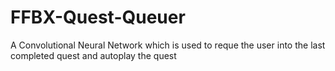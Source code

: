# FFBX-Quest-Queuer
A Convolutional Neural Network which is used to reque the user into the last completed quest and autoplay the quest
